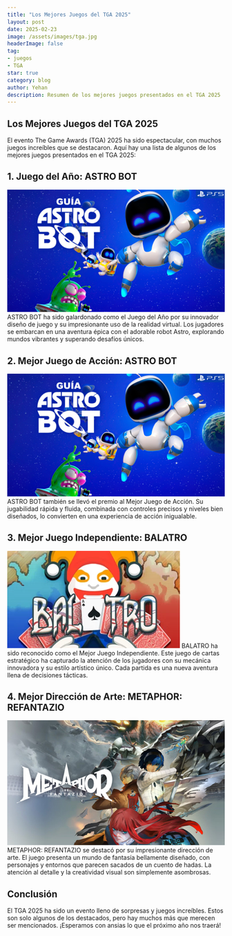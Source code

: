 ```yaml
---
title: "Los Mejores Juegos del TGA 2025"
layout: post
date: 2025-02-23
image: /assets/images/tga.jpg
headerImage: false
tag:
- juegos
- TGA
star: true
category: blog
author: Yehan
description: Resumen de los mejores juegos presentados en el TGA 2025
---
```


## Los Mejores Juegos del TGA 2025

El evento The Game Awards (TGA) 2025 ha sido espectacular, con muchos juegos increíbles que se destacaron. Aquí hay una lista de algunos de los mejores juegos presentados en el TGA 2025:

## 1. Juego del Año: **ASTRO BOT**
![ASTRO BOT](/assets/images/astro_bot.jpg)
ASTRO BOT ha sido galardonado como el Juego del Año por su innovador diseño de juego y su impresionante uso de la realidad virtual. Los jugadores se embarcan en una aventura épica con el adorable robot Astro, explorando mundos vibrantes y superando desafíos únicos.

## 2. Mejor Juego de Acción: **ASTRO BOT**
![ASTRO BOT](/assets/images/astro_bot.jpg)
ASTRO BOT también se llevó el premio al Mejor Juego de Acción. Su jugabilidad rápida y fluida, combinada con controles precisos y niveles bien diseñados, lo convierten en una experiencia de acción inigualable.

## 3. Mejor Juego Independiente: **BALATRO**
![BALATRO](/assets/images/balatro.webp)
BALATRO ha sido reconocido como el Mejor Juego Independiente. Este juego de cartas estratégico ha capturado la atención de los jugadores con su mecánica innovadora y su estilo artístico único. Cada partida es una nueva aventura llena de decisiones tácticas.

## 4. Mejor Dirección de Arte: **METAPHOR: REFANTAZIO**
![METAPHOR: REFANTAZIO](/assets/images/metaphor-refantazio.jpg)
METAPHOR: REFANTAZIO se destacó por su impresionante dirección de arte. El juego presenta un mundo de fantasía bellamente diseñado, con personajes y entornos que parecen sacados de un cuento de hadas. La atención al detalle y la creatividad visual son simplemente asombrosas.

## Conclusión
El TGA 2025 ha sido un evento lleno de sorpresas y juegos increíbles. Estos son solo algunos de los destacados, pero hay muchos más que merecen ser mencionados. ¡Esperamos con ansias lo que el próximo año nos traerá!